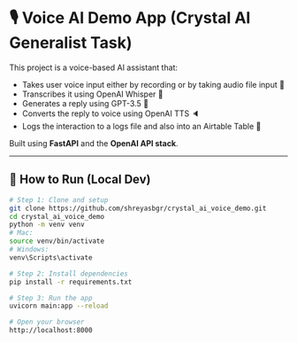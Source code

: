 # 🎙️ Voice AI Demo App (Crystal AI Generalist Task)

This project is a voice-based AI assistant that:
- Takes user voice input either by recording or by taking audio file input 🎤
- Transcribes it using OpenAI Whisper 🧠
- Generates a reply using GPT-3.5 💬
- Converts the reply to voice using OpenAI TTS 🔈
- Logs the interaction to a logs file and also into an Airtable Table 📝

Built using **FastAPI** and the **OpenAI API stack**.

---

## 🚀 How to Run (Local Dev)

```bash
# Step 1: Clone and setup
git clone https://github.com/shreyasbgr/crystal_ai_voice_demo.git
cd crystal_ai_voice_demo
python -m venv venv
# Mac:
source venv/bin/activate  
# Windows:
venv\Scripts\activate

# Step 2: Install dependencies
pip install -r requirements.txt

# Step 3: Run the app
uvicorn main:app --reload

# Open your browser
http://localhost:8000
